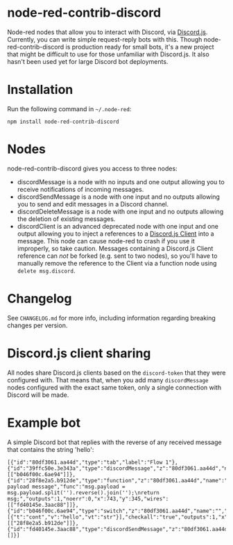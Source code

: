 # node-red-contrib-discord

Node-red nodes that allow you to interact with Discord, via [Discord.js](https://discord.js.org).
Currently, you can write simple request-reply bots with this.
Though node-red-contrib-discord is production ready for small bots, it's a new project that might be difficult to use for those unfamiliar with Discord.js. It also hasn't been used yet for large Discord bot deployments.

# Installation

Run the following command in `~/.node-red`:

    npm install node-red-contrib-discord

# Nodes

node-red-contrib-discord gives you access to three nodes:

* discordMessage is a node with no inputs and one output allowing you to receive notifications of incoming messages.
* discordSendMessage is a node with one input and no outputs allowing you to send and edit messages in a Discord channel.
* discordDeleteMessage is a node with one input and no outputs allowing the deletion of existing messages.
* discordClient is an advanced deprecated node with one input and one output allowing you to inject a references to a [Discord.js Client](https://discord.js.org/#/docs/main/stable/class/Client) into a message. This node can cause node-red to crash if you use it improperly, so take caution. Messages containing a Discord.js Client reference can *not* be forked (e.g. sent to two nodes), so you'll have to manually remove the reference to the Client via a function node using `delete msg.discord`.

# Changelog

See `CHANGELOG.md` for more info, including information regarding breaking changes per version.

# Discord.js client sharing

All nodes share Discord.js clients based on the `discord-token` that they were configured with. That means that, when you add many `discordMessage` nodes configured with the exact same token, only a single connection with Discord will be made.

# Example bot

A simple Discord bot that replies with the reverse of any received message that contains the string 'hello':

    [{"id":"80df3061.aa44d","type":"tab","label":"Flow 1"},{"id":"39ffc50e.3e343a","type":"discordMessage","z":"80df3061.aa44d","name":"","token":"","x":279,"y":344,"wires":[["b046f00c.6ae94"]]},{"id":"28f8e2a5.b912de","type":"function","z":"80df3061.aa44d","name":"reverse payload message","func":"msg.payload = msg.payload.split('').reverse().join('');\nreturn msg;","outputs":1,"noerr":0,"x":743,"y":345,"wires":[["fd40145e.3aac88"]]},{"id":"b046f00c.6ae94","type":"switch","z":"80df3061.aa44d","name":"","property":"payload","propertyType":"msg","rules":[{"t":"cont","v":"hello","vt":"str"}],"checkall":"true","outputs":1,"x":483,"y":347,"wires":[["28f8e2a5.b912de"]]},{"id":"fd40145e.3aac88","type":"discordSendMessage","z":"80df3061.aa44d","name":"","channel":"","token":"","x":1001,"y":343,"wires":[]}]
